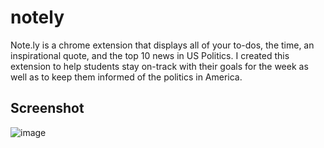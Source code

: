 # notely
Note.ly is a chrome extension that displays all of your to-dos, the time, an inspirational quote, and the top 10 news in US Politics. I created this extension to help students stay on-track with their goals for the week as well as to keep them informed of the politics in America.


## Screenshot

![image](https://user-images.githubusercontent.com/38080886/49891563-add77f80-fdfb-11e8-987b-9fd6b6a4f182.png)
